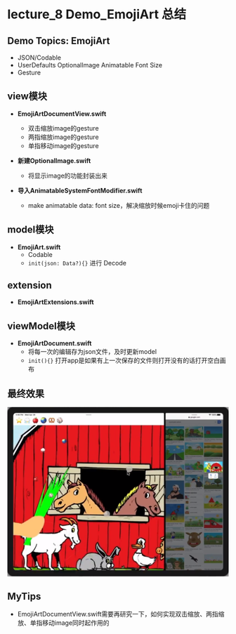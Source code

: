 # lecture_8 Demo_EmojiArt 总结
## Demo Topics: EmojiArt
- JSON/Codable
- UserDefaults  OptionalImage  Animatable Font Size
- Gesture

## view模块
- **EmojiArtDocumentView.swift**
    + 双击缩放image的gesture  
    + 两指缩放image的gesture  
    + 单指移动image的gesture

- **新建OptionalImage.swift**
    + 将显示image的功能封装出来  

- **导入AnimatableSystemFontModifier.swift**
    + make animatable data: font size，解决缩放时候emoji卡住的问题  

## model模块
- **EmojiArt.swift**
    + Codable  
    + `init(json: Data?){}` 进行 Decode  

## extension
- **EmojiArtExtensions.swift**

## viewModel模块
- **EmojiArtDocument.swift**
    + 将每一次的编辑存为json文件，及时更新model  
    + `init(){}` 打开app是如果有上一次保存的文件则打开没有的话打开空白画布  


## 最终效果
![](./MyDemo_8效果图.png)

## MyTips
- EmojiArtDocumentView.swift需要再研究一下，如何实现双击缩放、两指缩放、单指移动image同时起作用的